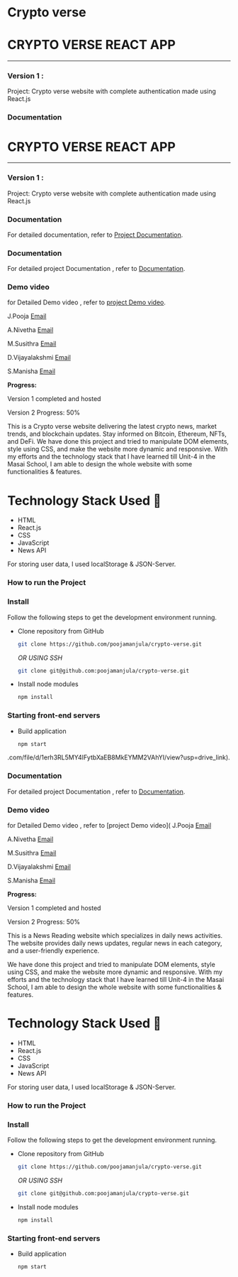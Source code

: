# Crypto verse

# CRYPTO VERSE REACT APP

-----
### Version 1 : 
Project: Crypto verse website with complete authentication made using React.js
### Documentation
# CRYPTO VERSE REACT APP

-----
### Version 1 : 
Project: Crypto verse website with complete authentication made using React.js
### Documentation
For detailed documentation, refer to [Project Documentation](https://drive.google.com/file/d/1erh3RL5MY4IFytbXaEB8MkEYMM2VAhYI/view?usp=drive_link).

### Documentation
For detailed project Documentation , refer to [Documentation](https://drive.google.com/drive/folders/1uWSAA1DHTdVttzEEkPV1_O6PAys0kM7I?usp=drive_link).
### Demo video
for Detailed Demo video , refer to [project Demo video](https://drive.google.com/file/d/1cII4nwL5fmp3Dqnmg2fD6h076TqAkUBo/view?usp=drive_link).

J.Pooja
[Email](pooja90031@gmail.com)

A.Nivetha
[Email](jknivi078@gmail.com)

M.Susithra
[Email](susithramohan1314@gmail.com)

D.Vijayalakshmi
[Email](viji11282004@gmail.com)

S.Manisha
[Email](manishasubash7358@gmail.com)

**Progress:**

Version 1 completed and hosted

Version 2 Progress: 50%

This is a Crypto verse website delivering the latest crypto news, market trends, and blockchain updates. Stay informed on Bitcoin, Ethereum, NFTs, and DeFi. 
We have done this project and tried to manipulate DOM elements, style using CSS, and make the website more dynamic and responsive. With my efforts and the technology stack that I have learned till Unit-4 in the Masai School, I am able to design the whole website with some functionalities & features.

# Technology Stack Used 🌟
* HTML
* React.js
* CSS
* JavaScript
* News API

For storing user data, I used localStorage & JSON-Server.

### How to run the Project
### Install

Follow the following steps to get the development environment running.

* Clone repository from GitHub

  ```bash
  git clone https://github.com/poojamanjula/crypto-verse.git
  ```

   _OR USING SSH_

  ```bash
  git clone git@github.com:poojamanjula/crypto-verse.git
  ```

* Install node modules

   ```bash
   npm install
   ```

### Starting front-end servers

* Build application

  ```bash
  npm start
  ```


.com/file/d/1erh3RL5MY4IFytbXaEB8MkEYMM2VAhYI/view?usp=drive_link).

### Documentation
For detailed project Documentation , refer to [Documentation](https://drive.google.com/drive/folders/1uWSAA1DHTdVttzEEkPV1_O6PAys0kM7I?usp=drive_link).
### Demo video
for Detailed Demo video , refer to [project Demo video](
J.Pooja
[Email](pooja90031@gmail.com)

A.Nivetha
[Email](jknivi078@gmail.com)

M.Susithra
[Email](susithramohan1314@gmail.com)

D.Vijayalakshmi
[Email](viji11282004@gmail.com)

S.Manisha
[Email](manishasubash7358@gmail.com)

**Progress:**

Version 1 completed and hosted

Version 2 Progress: 50%

This is a News Reading website which specializes in daily news activities. The website provides daily news updates, regular news in each category, and a user-friendly experience.

We have done this project and tried to manipulate DOM elements, style using CSS, and make the website more dynamic and responsive. With my efforts and the technology stack that I have learned till Unit-4 in the Masai School, I am able to design the whole website with some functionalities & features.

# Technology Stack Used 🌟
* HTML
* React.js
* CSS
* JavaScript
* News API

For storing user data, I used localStorage & JSON-Server.

### How to run the Project
### Install

Follow the following steps to get the development environment running.

* Clone repository from GitHub

  ```bash
  git clone https://github.com/poojamanjula/crypto-verse.git
  ```

   _OR USING SSH_

  ```bash
  git clone git@github.com:poojamanjula/crypto-verse.git
  ```

* Install node modules

   ```bash
   npm install
   ```

### Starting front-end servers

* Build application

  ```bash
  npm start
  ```


